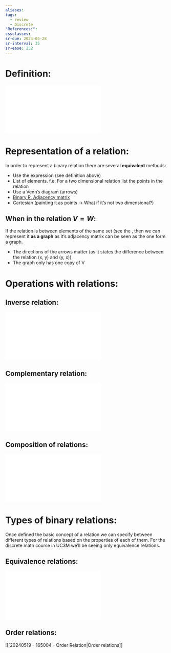 ```yaml
---
aliases: 
tags:
  - review
  - Discrete
"References:": 
cssclasses:
sr-due: 2024-05-28
sr-interval: 35
sr-ease: 252
---
```

# Definition:

![Definition 122](20240415%20-%20110638%20-%20Definition%20122%20-%20Binary%20Relations.md)

# Representation of a relation: 
In order to represent a binary relation there are several **equivalent** methods: 
+ Use the expression (see definition above)
+ List of elements. 
	f.e: For a two dimensional relation list the points in the relation 
+ Use a Venn’s diagram (arrows)
+ [Binary R. Adjacency matrix](20240415%20-%20111928%20-Adjacency%20matrix%20of%20a%20binary%20relation.md)
+ Cartesian (painting it as points → What if it’s not two dimensional?)
## When in the relation $V = W$: 
If the relation is between elements of the same set (see [](20240415%20-%20110638%20-%20Definition%20122%20-%20Binary%20Relations.md#^420fb6|%20Binary%20relations%20on%20one%20set) the , then we can represent it **as a graph** as it’s adjacency matrix can be seen as the one form a graph.
+ The directions of the arrows matter (as it states the difference between the relation (x, y) and (y, x))
+ The graph only has one copy of V

# Operations with relations:
## Inverse relation:
![Inverse of a binary relation](20240415%20-%20114153%20-%20Inverse%20of%20a%20binary%20relation.md)
## Complementary relation: 
![Complementary relation](20240415%20-%20115109%20-%20Complementary%20of%20a%20binary%20relation.md)
## Composition of relations: 
![20240415 - 120033 - Composition of binary relations](20240415%20-%20120033%20-%20Composition%20of%20binary%20relations.md)

# Types of binary relations: 
Once defined the basic concept of a relation we can specify between different types of relations based on the properties of each of them. 
For the discrete math course in UC3M we’ll be seeing only equivalence relations. 

## Equivalence relations: 
![Equivalence relations](Equivalence%20relations.md)
## Order relations: 
![[20240519 - 165004 - Order Relation|Order relations]]